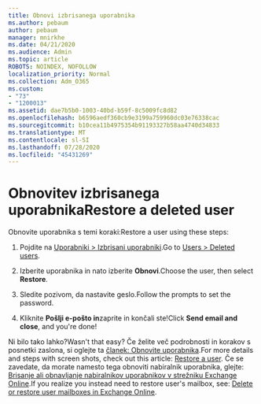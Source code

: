 ```yaml
---
title: Obnovi izbrisanega uporabnika
ms.author: pebaum
author: pebaum
manager: mnirkhe
ms.date: 04/21/2020
ms.audience: Admin
ms.topic: article
ROBOTS: NOINDEX, NOFOLLOW
localization_priority: Normal
ms.collection: Adm_O365
ms.custom:
- "73"
- "1200013"
ms.assetid: dae7b5b0-1003-40bd-b59f-8c5009fc8d82
ms.openlocfilehash: b6596aedf360cb9e3199a759960dc03e76338cac
ms.sourcegitcommit: b10cea11b4975354b91193327b58aa4740d34833
ms.translationtype: MT
ms.contentlocale: sl-SI
ms.lasthandoff: 07/28/2020
ms.locfileid: "45431269"
---
```

# <a name="restore-a-deleted-user"></a><span data-ttu-id="36f6e-102">Obnovitev izbrisanega uporabnika</span><span class="sxs-lookup"><span data-stu-id="36f6e-102">Restore a deleted user</span></span>

<span data-ttu-id="36f6e-103">Obnovite uporabnika s temi koraki:</span><span class="sxs-lookup"><span data-stu-id="36f6e-103">Restore a user using these steps:</span></span>
  
1. <span data-ttu-id="36f6e-104">Pojdite na [Uporabniki \> Izbrisani uporabniki](https://admin.microsoft.com/adminportal/home#/deletedusers).</span><span class="sxs-lookup"><span data-stu-id="36f6e-104">Go to [Users \> Deleted users](https://admin.microsoft.com/adminportal/home#/deletedusers).</span></span>

2. <span data-ttu-id="36f6e-105">Izberite uporabnika in nato izberite **Obnovi**.</span><span class="sxs-lookup"><span data-stu-id="36f6e-105">Choose the user, then select **Restore**.</span></span>

3. <span data-ttu-id="36f6e-106">Sledite pozivom, da nastavite geslo.</span><span class="sxs-lookup"><span data-stu-id="36f6e-106">Follow the prompts to set the password.</span></span>

4. <span data-ttu-id="36f6e-107">Kliknite **Pošlji e-pošto in**zaprite in končali ste!</span><span class="sxs-lookup"><span data-stu-id="36f6e-107">Click **Send email and close**, and you're done!</span></span>

<span data-ttu-id="36f6e-108">Ni bilo tako lahko?</span><span class="sxs-lookup"><span data-stu-id="36f6e-108">Wasn't that easy?</span></span> <span data-ttu-id="36f6e-109">Če želite več podrobnosti in korakov s posnetki zaslona, si oglejte ta [članek: Obnovite uporabnika](https://docs.microsoft.com/microsoft-365/admin/add-users/restore-user).</span><span class="sxs-lookup"><span data-stu-id="36f6e-109">For more details and steps with screen shots, check out this article: [Restore a user](https://docs.microsoft.com/microsoft-365/admin/add-users/restore-user).</span></span> <span data-ttu-id="36f6e-110">Če se zavedate, da morate namesto tega obnoviti nabiralnik uporabnika, glejte: [Brisanje ali obnavljanje nabiralnikov uporabnikov v strežniku Exchange Online](https://docs.microsoft.com/exchange/recipients-in-exchange-online/delete-or-restore-mailboxes).</span><span class="sxs-lookup"><span data-stu-id="36f6e-110">If you realize you instead need to restore user's mailbox, see: [Delete or restore user mailboxes in Exchange Online](https://docs.microsoft.com/exchange/recipients-in-exchange-online/delete-or-restore-mailboxes).</span></span>